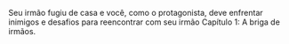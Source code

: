 Seu irmão fugiu de casa e você, como o protagonista, deve enfrentar inimigos e desafios para reencontrar com seu irmão
Capítulo 1: A briga de irmãos.
